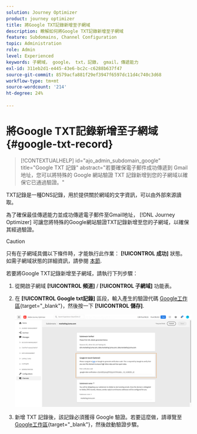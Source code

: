 ```yaml
---
solution: Journey Optimizer
product: journey optimizer
title: 將Google TXT記錄新增至子網域
description: 瞭解如何將Google TXT記錄新增至子網域
feature: Subdomains, Channel Configuration
topic: Administration
role: Admin
level: Experienced
keywords: 子網域， google， txt，記錄， gmail，傳遞能力
exl-id: 311eb2d1-e445-43e6-bc2c-c6288b637f47
source-git-commit: 8579acfa881f29ef3947f6597dc11d4c740c3d68
workflow-type: tm+mt
source-wordcount: '214'
ht-degree: 24%

---
```


# 將Google TXT記錄新增至子網域 {#google-txt-record}

>[!CONTEXTUALHELP]
>id="ajo_admin_subdomain_google"
>title="Google TXT 記錄"
>abstract="若要確保電子郵件成功傳遞到 Gmail 地址，您可以將特殊的 Google 網站驗證 TXT 記錄新增到您的子網域以確保它已通過驗證。"

TXT記錄是一種DNS記錄，用於提供關於網域的文字資訊，可以由外部來源讀取。

為了確保最佳傳遞能力並成功傳遞電子郵件至Gmail地址， [!DNL Journey Optimizer] 可讓您將特殊的Google網站驗證TXT記錄新增至您的子網域，以確保其經過驗證。

>[!CAUTION]
>
> 只有在子網域具備以下條件時，才能執行此作業： **[!UICONTROL 成功]** 狀態。 如需子網域狀態的詳細資訊，請參閱 [本節](about-subdomain-delegation.md#access-delegated-subdomains).

若要將Google TXT記錄新增至子網域，請執行下列步驟：

1. 從開啟子網域 **[!UICONTROL 頻道]** / **[!UICONTROL 子網域]** 功能表。

1. 在 **[!UICONTROL Google txt記錄]** 區段，輸入產生的驗證代碼 [Google工作區](https://support.google.com/a/answer/183895){target="_blank"}<!--G Suite Admin tools-->，然後按一下 **[!UICONTROL 儲存]**.

   ![](assets/subdomain-google-txt.png)

1. 新增 TXT 記錄後，該記錄必須獲得 Google 驗證。若要這麼做，請導覽至 [Google工作區](https://support.google.com/a/answer/183895){target="_blank"}<!--G Suite Admin tools-->，然後啟動驗證步驟。
